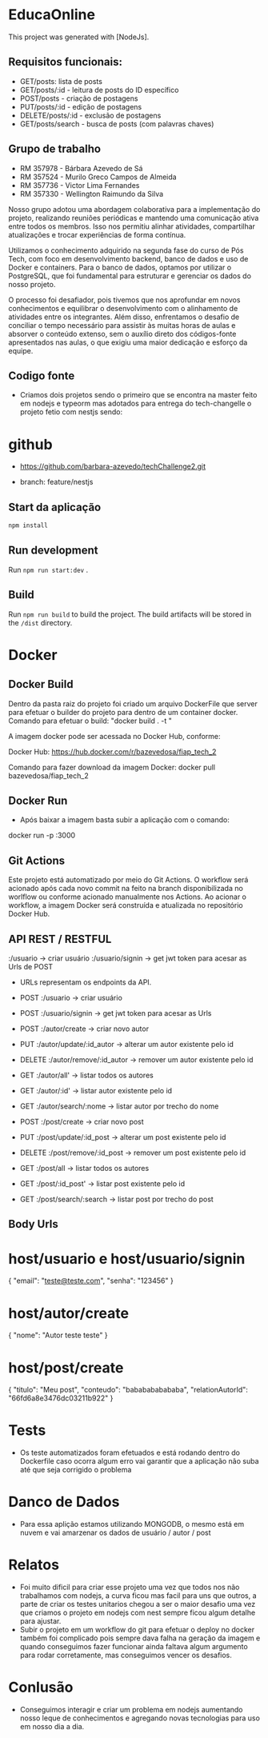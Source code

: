 # EducaOnline

This project was generated with [NodeJs]. 


## Requisitos funcionais:

* GET/posts: lista de posts
* GET/posts/:id - leitura de posts do ID específico
* POST/posts - criação de postagens
* PUT/posts/:id - edição de postagens
* DELETE/posts/:id - exclusão de postagens
* GET/posts/search - busca de posts  (com palavras chaves)

## Grupo de trabalho
* RM 357978 - Bárbara Azevedo de Sá
* RM 357524 - Murilo Greco Campos de Almeida
* RM 357736 - Victor Lima Fernandes
* RM 357330 - Wellington Raimundo da Silva

Nosso grupo adotou uma abordagem colaborativa para a implementação do projeto, realizando reuniões periódicas e mantendo uma comunicação ativa entre todos os membros. Isso nos permitiu alinhar atividades, compartilhar atualizações e trocar experiências de forma contínua.

Utilizamos o conhecimento adquirido na segunda fase do curso de Pós Tech, com foco em desenvolvimento backend, banco de dados e uso de Docker e containers. Para o banco de dados, optamos por utilizar o PostgreSQL, que foi fundamental para estruturar e gerenciar os dados do nosso projeto.

O processo foi desafiador, pois tivemos que nos aprofundar em novos conhecimentos e equilibrar o desenvolvimento com o alinhamento de atividades entre os integrantes. Além disso, enfrentamos o desafio de conciliar o tempo necessário para assistir às muitas horas de aulas e absorver o conteúdo extenso, sem o auxílio direto dos códigos-fonte apresentados nas aulas, o que exigiu uma maior dedicação e esforço da equipe.

## Codigo fonte

- Criamos dois projetos sendo o primeiro que se encontra na master feito em nodejs e typeorm mas adotados para entrega do tech-changelle o projeto fetio com nestjs sendo:

# github

- https://github.com/barbara-azevedo/techChallenge2.git

- branch: feature/nestjs

## Start da aplicação

```typescript 
npm install
```

## Run development

Run `npm run start:dev` .

## Build

Run `npm run build` to build the project. The build artifacts will be stored in the `/dist` directory.

# Docker

## Docker Build

Dentro da pasta raiz do projeto foi criado um arquivo DockerFile que server para efetuar o builder do projeto para dentro de um container docker.
Comando para efetuar o build: "docker build . -t <nome-app>"

A imagem docker pode ser acessada no Docker Hub, conforme:

Docker Hub: https://hub.docker.com/r/bazevedosa/fiap_tech_2

Comando para fazer download da imagem Docker: docker pull bazevedosa/fiap_tech_2

## Docker Run

- Após baixar a imagem basta subir a aplicação com o comando:

docker run -p <external-port>:3000 <nome-app>

## Git Actions

Este projeto está automatizado por meio do Git Actions. O workflow será acionado após cada novo commit na feito na branch disponibilizada no worlflow ou conforme acionado manualmente nos Actions. 
Ao acionar o workflow, a imagem Docker será construída e atualizada no repositório Docker Hub. 

## API REST / RESTFUL

<host>:<port>/usuario                -> criar usuário
<host>:<port>/usuario/signin         -> get jwt token para acesar as Urls de POST

- URLs representam os endpoints da API.

- POST   <host>:<port>/usuario                -> criar usuário
- POST   <host>:<port>/usuario/signin         -> get jwt token para acesar as Urls

- POST   <host>:<port>/autor/create           -> criar novo autor 
- PUT    <host>:<port>/autor/update/:id_autor -> alterar um autor existente pelo id
- DELETE <host>:<port>/autor/remove/:id_autor -> remover um autor existente pelo id 
- GET    <host>:<port>/autor/all'             -> listar todos os autores 
- GET    <host>:<port>/autor/:id'             -> listar autor existente pelo id 
- GET    <host>:<port>/autor/search/:nome     -> listar autor por trecho do nome 

- POST   <host>:<port>/post/create            -> criar novo post 
- PUT    <host>:<port>/post/update/:id_post   -> alterar um post existente pelo id 
- DELETE <host>:<port>/post/remove/:id_post   -> remover um post existente pelo id 
- GET    <host>:<port>/post/all               -> listar todos os autores 
- GET    <host>:<port>/post/:id_post'         -> listar post existente pelo id 
- GET    <host>:<port>/post/search/:search    -> listar post por trecho do post  

## Body Urls

# host/usuario e host/usuario/signin
{
    "email": "teste@teste.com",
    "senha": "123456"
}

# host/autor/create
{
    "nome": "Autor teste teste"
}

# host/post/create
{
    "titulo": "Meu post",
    "conteudo": "bababababababa",
    "relationAutorId": "66fd6a8e3476dc03211b922"
}

# Tests

- Os teste automatizados foram efetuados e está rodando dentro do Dockerfile caso ocorra algum erro vai garantir que a aplicação não suba até que seja corrigido o problema

# Danco de Dados

- Para essa aplição estamos utilizando MONGODB, o mesmo está em nuvem e vai amarzenar os dados de usuário / autor / post

# Relatos

- Foi muito dificil para criar esse projeto uma vez que todos nos não trabalhamos com nodejs, a curva ficou mas facil para uns que outros, a parte de criar os testes unitarios chegou a ser o maior desafio uma vez que criamos o projeto em nodejs com nest sempre ficou algum detalhe para ajustar.
- Subir o projeto em um workflow do git para efetuar o deploy no docker também foi complicado pois sempre dava falha na geração da imagem e quando conseguimos fazer funcionar ainda faltava algum argumento para rodar corretamente, mas conseguimos vencer os desafios.

# Conlusão

- Conseguimos interagir e criar um problema em nodejs aumentando nosso leque de conhecimentos e agregando novas tecnologias para uso em nosso dia a dia.